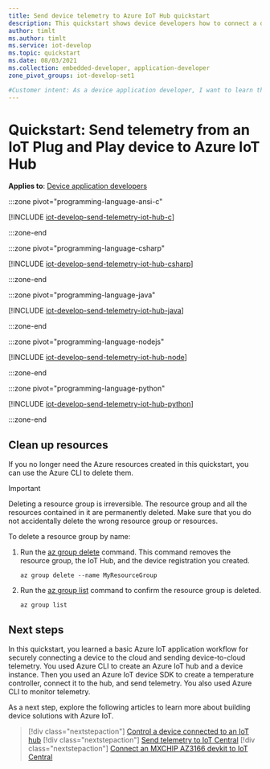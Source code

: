 ```yaml
---
title: Send device telemetry to Azure IoT Hub quickstart
description: This quickstart shows device developers how to connect a device securely to Azure IoT Hub. You use an Azure IoT device SDK for C, C#, Python, Node.js, or Java, to build a device client for Windows, Linux, or Raspberry Pi OS (Raspian). Finally you connect the device to Azure IoT Hub and send telemetry.
author: timlt
ms.author: timlt
ms.service: iot-develop
ms.topic: quickstart
ms.date: 08/03/2021
ms.collection: embedded-developer, application-developer
zone_pivot_groups: iot-develop-set1

#Customer intent: As a device application developer, I want to learn the basic workflow of using an Azure IoT device SDK to build a client app on a device, connect the device securely to Azure IoT Hub, and send telemetry.
---
```


# Quickstart: Send telemetry from an IoT Plug and Play device to Azure IoT Hub

**Applies to**: [Device application developers](about-iot-develop.md#device-application-development)

:::zone pivot="programming-language-ansi-c"

[!INCLUDE [iot-develop-send-telemetry-iot-hub-c](../../includes/iot-develop-send-telemetry-iot-hub-c.md)]

:::zone-end

:::zone pivot="programming-language-csharp"

[!INCLUDE [iot-develop-send-telemetry-iot-hub-csharp](../../includes/iot-develop-send-telemetry-iot-hub-csharp.md)]

:::zone-end

:::zone pivot="programming-language-java"

[!INCLUDE [iot-develop-send-telemetry-iot-hub-java](../../includes/iot-develop-send-telemetry-iot-hub-java.md)]

:::zone-end

:::zone pivot="programming-language-nodejs"

[!INCLUDE [iot-develop-send-telemetry-iot-hub-node](../../includes/iot-develop-send-telemetry-iot-hub-node.md)]

:::zone-end

:::zone pivot="programming-language-python"

[!INCLUDE [iot-develop-send-telemetry-iot-hub-python](../../includes/iot-develop-send-telemetry-iot-hub-python.md)]

:::zone-end
    
## Clean up resources
If you no longer need the Azure resources created in this quickstart, you can use the Azure CLI to delete them.

> [!IMPORTANT]
> Deleting a resource group is irreversible. The resource group and all the resources contained in it are permanently deleted. Make sure that you do not accidentally delete the wrong resource group or resources.

To delete a resource group by name:
1. Run the [az group delete](/cli/azure/group#az_group_delete) command. This command removes the resource group, the IoT Hub, and the device registration you created.

    ```azurecli-interactive
    az group delete --name MyResourceGroup
    ```
1. Run the [az group list](/cli/azure/group#az_group_list) command to confirm the resource group is deleted.  

    ```azurecli-interactive
    az group list
    ```

## Next steps

In this quickstart, you learned a basic Azure IoT application workflow for securely connecting a device to the cloud and sending device-to-cloud telemetry. You used Azure CLI to create an Azure IoT hub and a device instance. Then you used an Azure IoT device SDK to create a temperature controller, connect it to the hub, and send telemetry. You also used Azure CLI to monitor telemetry.

As a next step, explore the following articles to learn more about building device solutions with Azure IoT. 

> [!div class="nextstepaction"]
> [Control a device connected to an IoT hub](../iot-hub/quickstart-control-device.md)
> [!div class="nextstepaction"]
> [Send telemetry to IoT Central](quickstart-send-telemetry-central.md)
> [!div class="nextstepaction"]
> [Connect an MXCHIP AZ3166 devkit to IoT Central](quickstart-devkit-mxchip-az3166.md)
